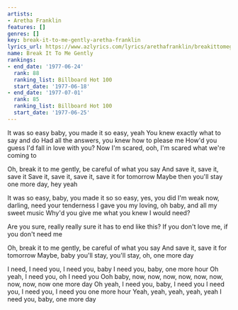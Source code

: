 ```yaml
---
artists:
- Aretha Franklin
features: []
genres: []
key: break-it-to-me-gently-aretha-franklin
lyrics_url: https://www.azlyrics.com/lyrics/arethafranklin/breakittomegently.html
name: Break It To Me Gently
rankings:
- end_date: '1977-06-24'
  rank: 88
  ranking_list: Billboard Hot 100
  start_date: '1977-06-18'
- end_date: '1977-07-01'
  rank: 85
  ranking_list: Billboard Hot 100
  start_date: '1977-06-25'
---
```


It was so easy baby, you made it so easy, yeah
You knew exactly what to say and do
Had all the answers, you knew how to please me
How'd you guess I'd fall in love with you?
Now I'm scared, ooh, I'm scared what we're coming to

Oh, break it to me gently, be careful of what you say
And save it, save it, save it
Save it, save it, save it, save it for tomorrow
Maybe then you'll stay one more day, hey yeah

It was so easy, baby, you made it so so easy, yes, you did
I'm weak now, darling, need your tenderness
I gave you my loving, oh baby, and all my sweet music
Why'd you give me what you knew I would need?

Are you sure, really really sure it has to end like this?
If you don't love me, if you don't need me

Oh, break it to me gently, be careful of what you say
And save it, save it for tomorrow
Maybe, baby you'll stay, you'll stay, oh, one more day

I need, I need you, I need you, baby
I need you, baby, one more hour
Oh yeah, I need you, oh I need you
Ooh baby, now, now, now, now, now, now, now, now, now one more day
Oh yeah, I need you, baby, I need you
I need you, I need you, I need you one more hour
Yeah, yeah, yeah, yeah, yeah
I need you, baby, one more day



